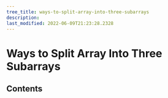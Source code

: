 ```yaml
---
tree_title: ways-to-split-array-into-three-subarrays
description: 
last_modified: 2022-06-09T21:23:28.2328
---
```


# Ways to Split Array Into Three Subarrays

## Contents
